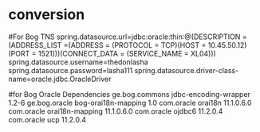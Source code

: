 # conversion

#For Bog TNS
spring.datasource.url=jdbc:oracle:thin:@(DESCRIPTION =(ADDRESS_LIST =(ADDRESS = (PROTOCOL = TCP)(HOST = 10.45.50.12)(PORT = 1521)))(CONNECT_DATA = (SERVICE_NAME = XL04)))
spring.datasource.username=thedonlasha
spring.datasource.password=lasha111
spring.datasource.driver-class-name=oracle.jdbc.OracleDriver

#for Bog Oracle Dependencies
<dependency>
            <groupId>ge.bog.commons</groupId>
            <artifactId>jdbc-encoding-wrapper</artifactId>
            <version>1.2-6</version>
        </dependency>
        <dependency>
            <groupId>ge.bog.oracle</groupId>
            <artifactId>bog-orai18n-mapping</artifactId>
            <version>1.0</version>
        </dependency>
        <dependency>
            <groupId>com.oracle</groupId>
            <artifactId>orai18n</artifactId>
            <version>11.1.0.6.0</version>
        </dependency>
        <dependency>
            <groupId>com.oracle</groupId>
            <artifactId>orai18n-mapping</artifactId>
            <version>11.1.0.6.0</version>
        </dependency>
        <!-- -->
        <dependency>
            <groupId>com.oracle</groupId>
            <artifactId>ojdbc6</artifactId>
            <version>11.2.0.4</version>
        </dependency>
        <dependency>
            <groupId>com.oracle</groupId>
            <artifactId>ucp</artifactId>
            <version>11.2.0.4</version>
        </dependency>
